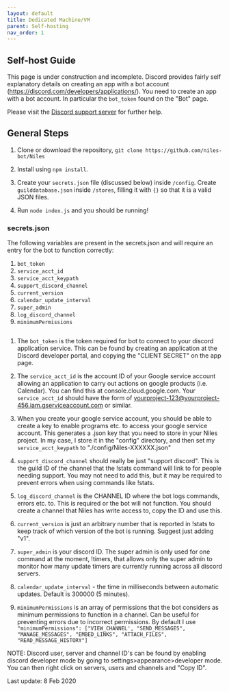 ```yaml
---
layout: default
title: Dedicated Machine/VM
parent: Self-hosting
nav_order: 1
---
```


## Self-host Guide

This page is under construction and incomplete.  Discord provides fairly self explanatory details on creating an app with a bot account (https://discord.com/developers/applications/).  You need to create an app with a bot account.  In particular the `bot_token` found on the "Bot" page.

Please visit the [Discord support server](https://discord.gg/jNyntBn) for further help.

## General Steps

1. Clone or download the repository, `git clone https://github.com/niles-bot/Niles`

2. Install using `npm install`.

3. Create your `secrets.json` file (discussed below) inside `/config`.  Create `guilddatabase.json` inside `/stores`, filling it with `{}` so that it is a valid JSON files.

4. Run `node index.js` and you should be running!


### secrets.json

The following variables are present in the secrets.json and will require an entry for the bot to function correctly:

1. `bot_token`
2. `service_acct_id`
3. `service_acct_keypath`
4. `support_discord_channel`
5. `current_version`
6. `calendar_update_interval`
7. `super_admin`
8. `log_discord_channel`
9. `minimumPermissions`

```
```

1. The `bot_token` is the token required for bot to connect to your discord application service.  This can be found by creating an application at the Discord developer portal, and copying the "CLIENT SECRET" on the app page.

2. The `service_acct_id` is the account ID of your Google service account allowing an application to carry out actions on google products (i.e. Calendar). You can find this at console.cloud.google.com.  Your `service_acct_id` should have the form of yourproject-123@yourproject-456.iam.gserviceaccount.com or similar.

3. When you create your google service account, you should be able to create a key to enable programs etc. to access your google service account.  This generates a .json key that you need to store in your Niles project.  In my case, I store it in the "config" directory, and then set my `service_acct_keypath` to "./config/Niles-XXXXXX.json"

4. `support_discord_channel` should really be just "support discord".  This is the guild ID of the channel that the !stats command will link to for people needing support. You may not need to add this, but it may be required to prevent errors when using commands like !stats.

5. `log_discord_channel` is the CHANNEL ID where the bot logs commands, errors etc. to.  This is required or the bot will not function.  You should create a channel that Niles has write access to, copy the ID and use this.

6. `current_version` is just an arbitrary number that is reported in !stats to keep track of which version of the bot is running.  Suggest just adding "v1".

7. `super_admin` is your discord ID.  The super admin is only used for one command at the moment, !timers, that allows only the super admin to monitor how many update timers are currently running across all discord servers.

8. `calendar_update_interval` - the time in milliseconds between automatic updates.  Default is 300000 (5 minutes).

9. `minimumPermissions` is an array of permissions that the bot considers as minimum permissions to function in a channel.  Can be useful for preventing errors due to incorrect permissions.  By default I use `"minimumPermissions": ["VIEW_CHANNEL', "SEND_MESSAGES", "MANAGE_MESSAGES", "EMBED_LINKS", "ATTACH_FILES", "READ_MESSAGE_HISTORY"]`


NOTE: Discord user, server and channel ID's can be found by enabling discord developer mode by going to settings>appearance>developer mode.  You can then right click on servers, users and channels and "Copy ID".

Last update: 8 Feb 2020
